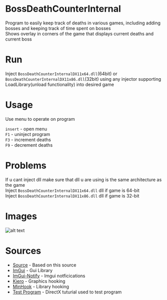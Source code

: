 # BossDeathCounterInternal

Program to easily keep track of deaths in various games, including adding bosses and keeping track of time spent on bosses\
Shows overlay in corners of the game that displays current deaths and current boss


# Run

Inject `BossDeathCounterInternalDX11x64.dll`(64bit) or `BossDeathCounterInternalDX11x86.dll`(32bit) using any injector supporting LoadLibrary(unload functionality) into desired game


# Usage
Use menu to operate on program

`insert` - open menu\
`F1` - uninject program\
`F3` - increment deaths\
`F9` - decrement deaths

# Problems
If u cant inject dll make sure that dll u are using is the same architecture as the game\
Inject `BossDeathCounterInternalDX11x64.dll` dll if game is 64-bit\
Inject `BossDeathCounterInternalDX11x86.dll` dll if game is 32-bit

# Images
![alt text](https://i.ibb.co/qs4xbYP/obraz-2023-06-09-050648912.png)

# Sources
* [Source](https://www.unknowncheats.me/forum/d3d-tutorials-and-source/457178-imgui-hook-directx12-directx11-directx9-x64-x86.html) - Based on this source
* [ImGui](https://github.com/ocornut/imgui) - Gui Library
* [ImGui-Notify](https://github.com/patrickcjk/imgui-notify) - Imgui notficications
* [Kiero](https://github.com/Rebzzel/kiero) - Graphics hooking
* [MinHook](https://github.com/TsudaKageyu/minhook) - Library hooking
* [Test Program](https://github.com/kevinmoran/BeginnerDirect3D11) - DirectX tuturial used to test program